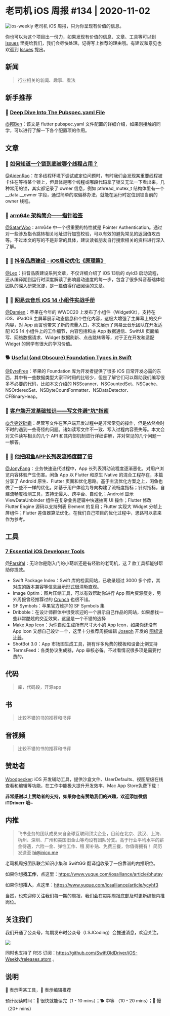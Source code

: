 # 老司机 iOS 周报 #134 | 2020-11-02

![ios-weekly](https://github.com/SwiftOldDriver/iOS-Weekly/blob/master/assets/ios-weekly.png?raw=true)
老司机 iOS 周报，只为你呈现有价值的信息。

你也可以为这个项目出一份力，如果发现有价值的信息、文章、工具等可以到 [Issues](https://github.com/SwiftOldDriver/iOS-Weekly/issues) 里提给我们，我们会尽快处理。记得写上推荐的理由哦。有建议和意见也欢迎到 [Issues](https://github.com/SwiftOldDriver/iOS-Weekly/issues) 提出。

## 新闻

> 行业相关的新闻、趣事、看法

## 新手推荐

### 🐎 [Deep Dive Into The Pubspec.yaml File](https://medium.com/flutter-community/deep-dive-into-the-pubspec-yaml-file-fb56ac8683b9)

[@邦Ben](https://weibo.com/linwenbang)：该文是 flutter pubspec.yaml 文件配置的详细介绍，如果刚接触的同学，可以进行了解一下各个配置项的作用。

## 文章

### 🐎 [如何知道一个锁到底被哪个线程占用？](https://mp.weixin.qq.com/s/EUxx23NBsaPX2KG6HVG-cQ)

[@AidenRao](https://weibo.com/AidenRao)：在多线程环境下调试或定位问题时，有时我们会发现某重要线程被卡住在等待某个锁上，但具体是哪个线程或哪段代码拿了锁又无法一下看出来。几种常用的锁，其实都记录了 owner 信息，例如 pthread_mutex_t 结构体里有一个 \__data.\__owner 字段，通过简单的取偏移办法，就能在运行时定位到锁当前的 owner 线程。

### 🐎 [arm64e 架构简介——指针验签 ](https://mp.weixin.qq.com/s/a5e0T51kH9NIVKJpRyg4hQ)

[@SatanWoo](https://satanwoo.github.io)：arm64e 中一个很重要的特性就是 Pointer Authentication。通过对一些涉及指令跳转相关地址进行加签校验，可以有效的避免常见的返回值攻击等。不过本文的写的不是非常的具体，建议读者朋友自行搜索相关的资料进行深入了解。

### 🌟 🐢 [抖音品质建设 - iOS启动优化《原理篇》](https://mp.weixin.qq.com/s/3-Sbqe9gxdV6eI1f435BDg)

[@Leo](https://github.com/leomobiledeveloper)：抖音品质建设系列文章，不仅详细介绍了 iOS 13后的 dyld3 启动流程，还从编译期到运行时深度解读了影响启动速度的每一步，包含了很多抖音基础体验团队的深入研究沉淀，是一篇值得仔细阅读的文章。


### 🌟 🐎 [网易云音乐 iOS 14 小组件实战手册](https://mp.weixin.qq.com/s/gFd8fkJBkQd5RpFSD0P8Ig)

[@Damien](https://github.com/ZengyiMa)：苹果在今年的 WWDC20 上发布了小组件（WidgetKit），支持在 iOS、iPadOS 主屏幕展示动态信息和个性化内容，这极大增强了主屏幕上的交户内容，对 App 而言也带来了新的流量入口，本文展示了网易云音乐团队在开发适配 iOS 14 小组件上的工作细节，内容包括和主 App 数据通信、SwiftUI 页面编写、网络数据请求、Widget 数据刷新、点击跳转等等，对于正在开发和适配 Widget 的同学有很大的学习价值。


### 🐕 [Useful (and Obscure) Foundation Types in Swift](https://medium.com/better-programming/useful-and-obscure-foundation-types-in-swift-4f2b2c42354e)

[@EyreFree](https://github.com/EyreFree)：苹果的 Foundation 库为开发者提供了很多 iOS 日常开发必需的东西，其中有一些数据类型大家平时用的比较少，但是了解它们可以帮助我们编写很多不必要的代码，比如本文介绍的 NSScanner、NSCountedSet、NSCache、NSOrderedSet、NSByteCountFormatter、NSDataDetector、CFBinaryHeap。

### 🐎 [客户端开发基础知识——写文件避“坑”指南](https://juejin.im/post/6885630755805626375)

[@含笑饮砒霜](https://weibo.com/chinafishnews/)：尽管写文件在客户端开发过程中是非常常见的操作，但是依然会时不时的遇到一些奇怪的问题。诸如读写文件不一致、写入过程内容丢失等。本文会对文件读写相关的几个 API 和其内部机制进行详细讲解，并对常见的几个问题一一解答。

### 🌟 🐢 [他把闲鱼APP长列表流畅度翻了倍](https://mp.weixin.qq.com/s/dlOQ3Hw_U3CFQM91vcTGWQ)

[@JonyFang](https://github.com/JonyFang)：业务快速迭代过程中，App 长列表滑动流程度逐渐恶化，对用户浏览内容体验产生伤害。闲鱼 App 以 Flutter 和原生 Native 的混合工程存在，本篇分享了 Android 原生、Flutter 页面和优化思路。基于主流优化方案之上，闲鱼也做了一些不一样的优化。如基于用户体验为导向构建了流畅度指标；针对指标，自建流畅度检测工具，支持无侵入、跨平台、自动化；Android 显示 ViewDataUnbinder 组件在复杂业务逻辑中快速抽离 UI 操作；Flutter 修改 Flutter Engine 源码以支持列表 Element 的复用；Flutter 实现大 Widget 分帧上屏组件；Flutter 差值器算法优化。在我们自己项目的优化过程中，思路可以拿来作为参考。


## 工具

### [7 Essential iOS Developer Tools](https://medium.com/better-programming/7-essential-ios-developer-tools-6bbc8ce53675)

[@Parsifal](https://github.com/ParsifalC)：无论你是刚入门的小萌新还是有经验的老司机，这 7 款工具都能够帮助你提效。

- Swift Package Index：Swift 库的检索网站，已收录超过 3000 多个库，其对库的版本兼容等信息展示形式很清晰直观。
- Image Optim：图片压缩工具，可以有效帮助你进行 App 图片资源瘦身，另外周报曾经推荐过的 [Crunch](https://github.com/chrissimpkins/Crunch) 也很不错。
- SF Symbols：苹果官方维护的 SF Symbols 集
- Dribbble：在设计师群体中很受欢迎的一个展示自己作品的网站，如果想找一些非常酷炫的交互效果，这里是一个不错的选择
- Make App Icon：为你自动生成所有尺寸大小的 App Icon，如果你还没有 App Icon 又想自己设计一个，这里十分推荐周报编辑 [Joseph](https://github.com/josephchang10) 开发的 [图标设计器](https://apps.apple.com/cn/app/%E5%9B%BE%E6%A0%87%E8%AE%BE%E8%AE%A1%E5%99%A8-app-icon-maker/id1391581924)。
- ShotBot 3.0：App 市场图生成工具，拥有许多免费的模板和设备比例支持
- TermsFeed：各类协议生成器，App 审核必备。不过看情况很多项是需要付费的。

## 代码

> 库，代码段，开源app

## 书

> 比较不错的书的推荐和书评

## 音视频

> 比较不错的书的推荐和书评

## 赞助者

[Woodpecker](https://apps.apple.com/cn/app/woodpecker/id1333548463?mt=12): iOS 开发辅助工具，提供沙盒文件、UserDefaults、视图层级在线查看和编辑等功能，在工作中能极大提升开发效率，Mac App Store免费下载！

**非常感谢以上赞助者的支持，如果你也有赞助我们的兴趣，欢迎添加微信 iTDriverr 哦~**

## 内推

> 飞书业务的团队成员来自全球互联网顶尖企业，目前在北京、武汉、上海、杭州、深圳、广州和美国旧金山等均设有团队分支。高于行业平均水平的薪金待遇，六险一金、弹性工作、租 房补贴、免费三餐，你值得拥有！
> 简历发送至 hi@inico.me

老司机周报团队联合知识小集和 SwiftGG 翻译组收录了一份靠谱的内推职位。

如果你想**找工作**，点这里：https://www.yuque.com/iosalliance/article/bhutav

如果你想**招人**，点这里：https://www.yuque.com/iosalliance/article/ycyhf3

当然，也欢迎你关注我们每一期的周报，我们会在每期周报底部及时更新编辑内推岗位。

## 关注我们

我们开通了公众号，每期发布时公众号（LSJCoding）会推送消息，欢迎关注。

![](https://github.com/SwiftOldDriver/iOS-Weekly/blob/master/assets/qrcode_for_wechat.jpg?raw=true)

同时也支持了 RSS 订阅：https://github.com/SwiftOldDriver/iOS-Weekly/releases.atom 。

## 说明

🚧 表示需某工具，🌟 表示编辑推荐

预计阅读时间：🐎 很快就能读完（1 - 10 mins）；🐕 中等 （10 - 20 mins）；🐢 慢（20+ mins）
